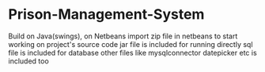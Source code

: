 # Prison-Management-System
Build on Java(swings), on Netbeans
import zip file in netbeans to start working on project's source code
jar file is included for running directly
sql file is included for database 
other files like mysqlconnector datepicker etc is included too
